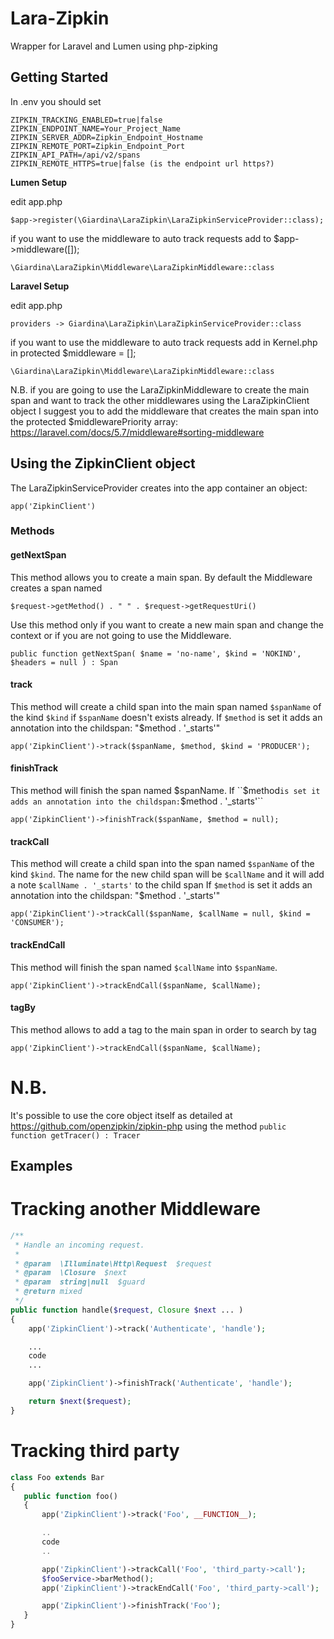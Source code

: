 # Lara-Zipkin
Wrapper for Laravel and Lumen using php-zipking


## Getting Started

In .env you should set

```
ZIPKIN_TRACKING_ENABLED=true|false
ZIPKIN_ENDPOINT_NAME=Your_Project_Name
ZIPKIN_SERVER_ADDR=Zipkin_Endpoint_Hostname
ZIPKIN_REMOTE_PORT=Zipkin_Endpoint_Port
ZIPKIN_API_PATH=/api/v2/spans
ZIPKIN_REMOTE_HTTPS=true|false (is the endpoint url https?)
```

**Lumen Setup**

edit app.php

```
$app->register(\Giardina\LaraZipkin\LaraZipkinServiceProvider::class);
```

if you want to use the middleware to auto track requests add to $app->middleware([]);

```
\Giardina\LaraZipkin\Middleware\LaraZipkinMiddleware::class
```

**Laravel Setup**

edit app.php

```
providers -> Giardina\LaraZipkin\LaraZipkinServiceProvider::class
```

if you want to use the middleware to auto track requests add in Kernel.php in protected $middleware = [];

```
\Giardina\LaraZipkin\Middleware\LaraZipkinMiddleware::class
```

N.B. if you are going to use the LaraZipkinMiddleware to create the main span and want to track the other middlewares using the LaraZipkinClient object I suggest you to add the middleware that creates the main span into the protected $middlewarePriority array: https://laravel.com/docs/5.7/middleware#sorting-middleware


## Using the ZipkinClient object

The LaraZipkinServiceProvider creates into the app container an object:
```
app('ZipkinClient')
```

### Methods

#### getNextSpan

This method allows you to create a main span. By default the Middleware creates a span named
```
$request->getMethod() . " " . $request->getRequestUri()
```
Use this method only if you want to create a new main span and change the context or if you are not going to use the Middleware.
```
public function getNextSpan( $name = 'no-name', $kind = 'NOKIND', $headers = null ) : Span
```

#### track

This method will create a child span into the main span named ``$spanName`` of the kind ``$kind`` if ``$spanName`` doesn't exists already. 
If ``$method`` is set it adds an annotation into the childspan: "$method . '_starts'"
```
app('ZipkinClient')->track($spanName, $method, $kind = 'PRODUCER');
```

#### finishTrack

This method will finish the span named $spanName.
If ``$method`` is set it adds an annotation into the childspan: ``$method . '_starts'``
```
app('ZipkinClient')->finishTrack($spanName, $method = null);
```

#### trackCall

This method will create a child span into the span named ``$spanName`` of the kind ``$kind``.
The name for the new child span will be ``$callName`` and it will add a note ``$callName . '_starts'`` to the child span
If `$method` is set it adds an annotation into the childspan: "$method . '_starts'"
```
app('ZipkinClient')->trackCall($spanName, $callName = null, $kind = 'CONSUMER');
```

#### trackEndCall

This method will finish the span named ``$callName`` into ``$spanName``.
```
app('ZipkinClient')->trackEndCall($spanName, $callName);
```

#### tagBy

This method allows to add a tag to the main span in order to search by tag
```
app('ZipkinClient')->trackEndCall($spanName, $callName);
```


# N.B.
It's possible to use the core object itself as detailed at https://github.com/openzipkin/zipkin-php using the method 
```public function getTracer() : Tracer```


## Examples

# Tracking another Middleware
```php
/**
 * Handle an incoming request.
 *
 * @param  \Illuminate\Http\Request  $request
 * @param  \Closure  $next
 * @param  string|null  $guard
 * @return mixed
 */
public function handle($request, Closure $next ... )
{
    app('ZipkinClient')->track('Authenticate', 'handle');

    ...
    code
    ...

    app('ZipkinClient')->finishTrack('Authenticate', 'handle');

    return $next($request);
}
 ```
 
 
# Tracking third party
 ```php
 class Foo extends Bar
{
    public function foo()
    {
        app('ZipkinClient')->track('Foo', __FUNCTION__);

        ..
        code
        ..

        app('ZipkinClient')->trackCall('Foo', 'third_party->call');
        $fooService->barMethod();
        app('ZipkinClient')->trackEndCall('Foo', 'third_party->call');

        app('ZipkinClient')->finishTrack('Foo');
    }
}
 ```
